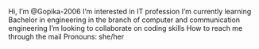 Hi, I’m @Gopika-2006
  I’m interested in IT profession
   I’m currently learning Bachelor in engineering in the branch of computer and communication engineering 
I’m looking to collaborate on coding skills
How to reach me through the mail
Pronouns: she/her


<!---
Gopika-2006/Gopika-2006 is a ✨ special ✨ repository because its `README.md` (this file) appears on your GitHub profile.
You can click the Preview link to take a look at your changes.
--->
